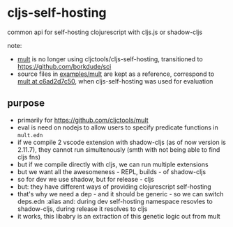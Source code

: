 # cljs-self-hosting
common api for self-hosting clojurescript with cljs.js or shadow-cljs

note:
- [mult](https://github.com/cljctools/mult) is no longer using cljctools/cljs-self-hosting, transitioned to https://github.com/borkdude/sci
- source files in [examples/mult](./examples/mult) are kept as a reference, correspond to [mult at c6ad2d7c50](https://github.com/cljctools/mult/tree/c6ad2d7c50ff818f6d40310cc4a4343bb56e6f9c), when cljs-self-hosting was used for evaluation

## purpose

- primarily for https://github.com/cljctools/mult
- eval is need on nodejs to allow users to specify predicate functions in `mult.edn`
- if we compile 2 vscode extension with shadow-cljs (as of now version is 2.11.7), they cannot run simultenously (smth with not being able to find cljs fns)
- but if we compile directly with cljs, we can run multiple extensions
- but we want all the awesomeness - REPL, builds - of shadow-cljs
- so for dev we use shadow, but for release - cljs
- but: they have different ways of providing clojurescript self-hosting
- that's why we need a dep - and it should be generic - so we can switch deps.edn :alias and: during dev self-hosting namespace resovles to shadow-cljs, during release it resolves to cljs
- it works, this libabry is an extraction of this genetic logic out from mult
